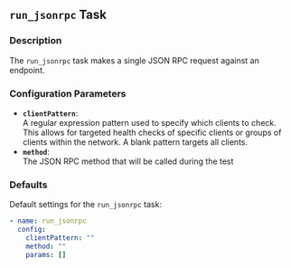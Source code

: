 ## `run_jsonrpc` Task

### Description
The `run_jsonrpc` task makes a single JSON RPC request against an endpoint.

### Configuration Parameters

- **`clientPattern`**:\
  A regular expression pattern used to specify which clients to check. This allows for targeted health checks of specific clients or groups of clients within the network. A blank pattern targets all clients.
- **`method`**:\
  The JSON RPC method that will be called during the test

### Defaults

Default settings for the `run_jsonrpc` task:

```yaml
- name: run_jsonrpc
  config:
    clientPattern: ""
    method: ""
    params: []
```
